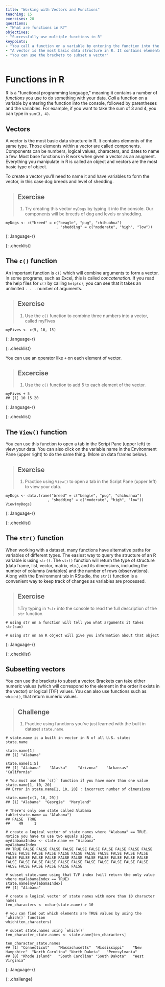 ```yaml
---
title: "Working with Vectors and Functions"
teaching: 15
exercises: 20
questions:
- "What are functions in R?"
objectives:
- "Successfully use multiple functions in R"
keypoints:
- "You call a function on a variable by entering the function into the console, followed by parentheses and the variables"
- "A vector is the most basic data structure in R. It contains elements of the same type"
- "You can use the brackets to subset a vector"
---
```



# Functions in R
R is a "functional programming language," meaning it contains a number of *functions* you use to do something with your data. *Call* a function on a variable by entering the function into the console, followed by parentheses and the variables. For example, if you want to take the sum of 3 and 4, you can type in `sum(3, 4)`. 

## Vectors
A vector is the most basic data structure in R. It contains elements of the same type. Those elements within a vector are called components. Components can be numbers, logical values, characters, and dates to name a few. Most base functions in R work when given a vector as an arugment. Everything you manipulate in R is called an object and vectors are the most basic type of object.

To create a vector you'll need to name it and have variables to form the vector, in this case dog breeds and level of shedding. 

>## Exercise
> 1. Try creating this vector `myDogs` by typing it into the console. Our components will be breeds of dog and levels or shedding.
>
~~~
myDogs <- c("breed" = c("beagle", "pug", "chihuahua")
                       , "shedding" = c("moderate", "high", "low"))
~~~
{: .language-r}
>
{: .checklist}

## The `c()` function
An important function is `c()` which will combine arguments to form a vector. In some programs, such as Excel, this is called *concatenation*. If you read the help files for `c()` by calling `help(c)`, you can see that it takes an unlimited `. . .` number of arguments.

>## Exercise
> 1. Use the `c()` function to combine three numbers into a vector, called myFives
>
~~~
myFives <- c(5, 10, 15)
~~~
{: .language-r}
 >
 {: .checklist}
 
You can use an operator like `+` on each element of vector. 

>## Excercise
> 1. Use the `c()` function to add 5 to each element of the vector.
~~~
myFives + 5
## [1] 10 15 20
~~~
{: .language-r}
>
{: .checklist}

## The `View()` function
You can use this function to open a tab in the Script Pane (upper left) to view your data. You can also click on the variable name in the Environment Pane (upper right) to do the same thing. (More on data frames below).

>## Exercise
> 1. Practice using `View()` to open a tab in the Script Pane (upper left) to view your data.
~~~
myDogs <- data.frame("breed" = c("beagle", "pug", "chihuahua")
                   , "shedding" = c("moderate", "high", "low"))
View(myDogs)
~~~
{: .language-r}
>
{: .checklist}

## The `str()` function
When working with a dataset, many functions have alternative paths for variables of different types. The easiest way to query the structure of an R variable is using `str()`. The `str()` function will return the type of structure (data frame, list, vector, matrix, etc.), and its dimensions, including the number of columns (variables) and the number of rows (observations). Along with the Environment tab in RStudio, the `str()` function is a convenient way to keep track of changes as variables are processed.

>## Exercise
> 1.Try typing in `?str` into the console to read the full description of the `str` function.
>
~~~
# using str on a function will tell you what arguments it takes
str(sum)

# using str on an R object will give you information about that object
~~~
{: .language-r}
>
{: .checklist}

## Subsetting vectors
You can use the brackets to subset a vector. Brackets can take either numeric values (which will correspond to the element in the order it exists in the vector) or logical (T/F) values. You can also use functions such as `which()`, that return numeric values.

> ## Challenge
> 1. Practice using functions you've just learned with the built in dataset `state.name`.
>
~~~
# state.name is a built in vector in R of all U.S. states
state.name

state.name[1]
## [1] "Alabama"

state.name[1:5]
## [1] "Alabama"    "Alaska"     "Arizona"    "Arkansas"   "California"

# You must use the `c()` function if you have more than one value
state.name[1, 10, 20]
## Error in state.name[1, 10, 20] : incorrect number of dimensions

state.name[c(1, 10, 20)]
## [1] "Alabama"  "Georgia"  "Maryland"

# There's only one state called Alabama
table(state.name == "Alabama")
## FALSE  TRUE 
##    49     1 

# create a logical vector of state names where "Alabama" == TRUE. Notice you have to use two equals signs.
myAlabamaIndex <- state.name == "Alabama"
myAlabamaIndex
## TRUE FALSE FALSE FALSE FALSE FALSE FALSE FALSE FALSE FALSE FALSE FALSE FALSE FALSE FALSE FALSE FALSE FALSE FALSE FALSE FALSE FALSE FALSE FALSE FALSE FALSE FALSE FALSE FALSE FALSE FALSE FALSE FALSE FALSE FALSE FALSE FALSE FALSE FALSE FALSE FALSE FALSE FALSE FALSE FALSE FALSE FALSE FALSE FALSE FALSE

# subset state.name using that T/F index (will return the only value where myAlabamaIndex == TRUE)
state.name[myAlabamaIndex]
## [1] "Alabama"

# create a logical vector of state names with more than 10 character names
ten_characters <- nchar(state.name) > 10

# you can find out which elements are TRUE values by using the `which()` function
which(ten_characters)

# subset state.names using `which()`
ten_character_state.names <- state.name[ten_characters]

ten_character_state.names
## [1] "Connecticut"    "Massachusetts"  "Mississippi"    "New Hampshire"  "North Carolina" "North Dakota"   "Pennsylvania"  
## [8] "Rhode Island"   "South Carolina" "South Dakota"   "West Virginia" 
~~~
{: .language-r}
>
{: .challenge}

